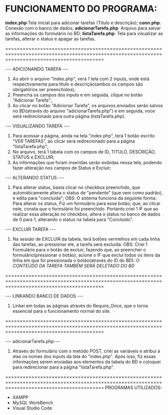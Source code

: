 
FUNCIONAMENTO DO PROGRAMA:
==============================================================================================================================================

**index.php**:Tela inicial para adiconar tarefas (Titulo e descrição);
**conn.php**: Conexão com o banco de dados;
**adicionarTarefa.php**: Arquivo para salvar as informações do formulário no BD;
**listaTarefa.php**: Tela para visualizar as tarefas, alterar o status e apagar as tarefas.

==============================================================================================================================================

--- ADICIONANDO TAREFA ---

1. Ao abrir o arquivo "index.php", verá 1 tela com 2 inputs, onde está respectivamente para titulo e descrição(ambos os campos são obrigatórios ser preenchidos);
2. Preencha os campos dos inputs e em seguida, clique no botão "Adicionar Tarefa";
3. Ao clicar no botão "Adicionar Tarefa", os arquivos enviados serão salvos no BD(através do arquivo "adicionarTarefa.php") e em seguida, voce será redirecionado para outra página (listaTarefa.php).

--- VISUALIZANDO TAREFA ---

1. Para acessar a página, ainda na tela "index.php", terá 1 botão escrito "VER TAREFAS", ao clicar será redirecionado para a página "listaTarefa.php";
2. No arquivo, terá 1 tabela com os campos de ID, TITULO, DESCRIÇÃO, STATUS e EXCLUIR;
3. As informações que foram inseridas serão exibidas nessa tela, podendo fazer alteração nos campos de Status e Excluir;

--- ALTERANDO STATUS ---
1. Para alterar status, basta clicar no checkbox preenchido, que automáticamente altera o status de "pendente" (que vem como padrão), e edita para "concluida";
OBS: O sistema funciona da seguinte forma: Para alterar os status, Fiz um formulário para esse botão, que, ao clicar nele, consta que o formulário foi preenchido. Portanto criei 1 IF que ao realizar essa alteração no checkbox, altera o status no banco de dados de 0 para 1, alterando o status na tabela para "Concluido".

--- EXCLUIR TAREFA ---
1. Na sessão de EXCLUIR da tabela, terá botões vermelhos em cada linha das tarefas, ao pressionar ele, a tarefa será excluída.
OBS: Criei 1 Formulário para o botão de excluir, fazendo que, ao preencher o formulário(pressionar o botão), acione o IF que exclui todos os itens da linha em que foi pressionada o botão(através do ID do BD). *O CONTEÚDO DA TAREFA TAMBÉM SERÁ DELETADO DO BD*

==============================================================================================================================================

--- LINKANDO BANCO DE DADOS ---

1. Linkei em todas as páginas através do Require_Once, que o torna essencial para o funcionamento normal do site.

==============================================================================================================================================

--- adicionarTarefa.php---
1. Através do formulário com o metódo POST, criei as variáveis e atribui à elas os nomes dos inputs da tela do "index.php". Após isso, fiz essas informações serem enviadas aos elementos da tabela do BD e coloquei para redirecionar para a página "listaTarefa.php".

==============================================================================================================================================
PROGRAMAS UTILIZADOS:
- XAMPP
- MySQL WorkBench
- Visual Studio Code
